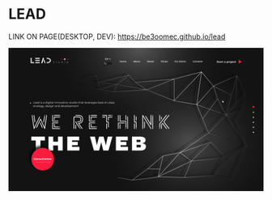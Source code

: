 # LEAD

LINK ON PAGE(DESKTOP, DEV):
https://be3oomec.github.io/lead

![Главная страница сайта](design.jpg "Главная страница сайта")

